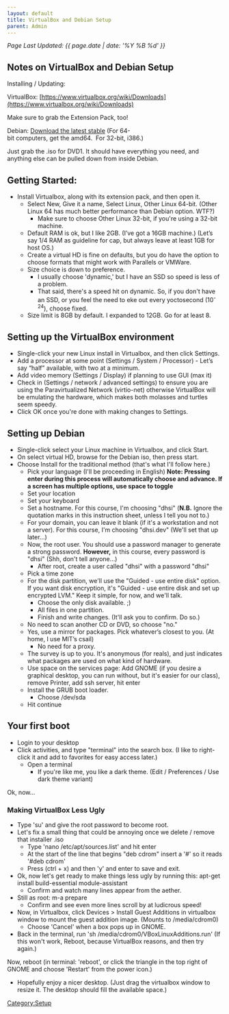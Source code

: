 ```yaml
---
layout: default
title: VirtualBox and Debian Setup
parent: Admin
---
```

_Page Last Updated: {{ page.date | date: '%Y %B %d' }}_
<br>

## Notes on VirtualBox and Debian Setup

Installing / Updating:

VirtualBox: [https://www.virtualbox.org/wiki/Downloads](https://www.virtualbox.org/wiki/Downloads)

Make sure to grab the Extension Pack, too!

Debian: [Download the latest stable](https://www.debian.org/CD/http-ftp/) (For 64-bit computers, get the amd64.  For 32-bit, i386.)

Just grab the .iso for DVD1. It should have everything you need, and anything else can be pulled down from inside Debian.

Getting Started:
----------------

-   Install Virtualbox, along with its extension pack, and then open it.
    -   Select New, Give it a name, Select Linux, Other Linux 64-bit. (Other Linux 64 has much better performance than Debian option. WTF?)
        -   Make sure to choose Other Linux 32-bit, if you're using a 32-bit machine.
    -   Default RAM is ok, but I like 2GB. (I’ve got a 16GB machine.) (Let’s say 1/4 RAM as guideline for cap, but always leave at least 1GB for host OS.)
    -   Create a virtual HD is fine on defaults, but you do have the option to choose formats that might work with Parallels or VMWare.
    -   Size choice is down to preference.
        -   I usually choose 'dynamic,' but I have an SSD so speed is less of a problem.
        -   That said, there's a speed hit on dynamic. So, if you don't have an SSD, or you feel the need to eke out every yoctosecond (10<sup>-24</sup>), choose fixed.
    -   Size limit is 8GB by default. I expanded to 12GB. Go for at least 8.

Setting up the VirtualBox environment
-------------------------------------

-   Single-click your new Linux install in Virtualbox, and then click Settings.
-   Add a processor at some point (Settings / System / Processor) - Let’s say “half” available, with two at a minimum.
-   Add video memory (Settings / Display) if planning to use GUI (max it)
-   Check in (Settings / network / advanced settings) to ensure you are using the Paravirtualized Network (virtio-net) otherwise VirtualBox will be emulating the hardware, which makes both molasses and turtles seem speedy.
-   Click OK once you're done with making changes to Settings.

Setting up Debian
-----------------

-   Single-click select your Linux machine in Virtualbox, and click Start.
-   On select virtual HD, browse for the Debian iso, then press start.
-   Choose Install for the traditional method (that's what I'll follow here.)
    -   Pick your language (I'll be proceeding in English) <b>Note: Pressing enter during this process will automatically choose and advance. If a screen has multiple options, use space to toggle</b>
    -   Set your location
    -   Set your keyboard
    -   Set a hostname. For this course, I'm choosing "dhsi" (<b>N.B.</b> Ignore the quotation marks in this instruction sheet, unless I tell you not to.)
    -   For your domain, you can leave it blank (if it's a workstation and not a server). For this course, I'm choosing "dhsi.dev" (We'll set that up later...)
    -   Now, the root user. You should use a password manager to generate a strong password. <b>However,</b> in this course, every password is "dhsi" (Shh, don't tell anyone...)
        -   After root, create a user called "dhsi" with a password "dhsi"
    -   Pick a time zone
    -   For the disk partition, we'll use the "Guided - use entire disk" option. If you want disk encryption, it's "Guided - use entire disk and set up encrypted LVM." Keep it simple, for now, and we'll talk.
        -   Choose the only disk available. ;)
        -   All files in one partition.
        -   Finish and write changes. (It'll ask you to confirm. Do so.)
    -   No need to scan another CD or DVD, so choose "no."
    -   Yes, use a mirror for packages. Pick whatever’s closest to you. (At home, I use MIT’s csail)
        -   No need for a proxy.
    -   The survey is up to you. It's anonymous (for reals), and just indicates what packages are used on what kind of hardware.
    -   Use space on the services page: Add GNOME (if you desire a graphical desktop, you can run without, but it's easier for our class), remove Printer, add ssh server, hit enter
    -   Install the GRUB boot loader.
        -   Choose /dev/sda
    -   Hit continue

Your first boot
---------------

-   Login to your desktop
-   Click activities, and type "terminal" into the search box. (I like to right-click it and add to favorites for easy access later.)
    -   Open a terminal
        -   If you're like me, you like a dark theme. (Edit / Preferences / Use dark theme variant)

Ok, now...

### Making VirtualBox Less Ugly

-   Type 'su' and give the root password to become root.
-   Let's fix a small thing that could be annoying once we delete / remove that installer .iso
    -   Type 'nano /etc/apt/sources.list' and hit enter
    -   At the start of the line that begins "deb cdrom" insert a '\#' so it reads '\#deb cdrom'
    -   Press (ctrl + x) and then 'y' and enter to save and exit.
-   Ok, now let's get ready to make things less ugly by running this: apt-get install build-essential module-assistant
    -   Confirm and watch many lines appear from the aether.
-   Still as root: m-a prepare
    -   Confirm and see even more lines scroll by at ludicrous speed!
-   Now, in Virtualbox, click Devices &gt; Install Guest Additions in virtualbox window to mount the guest addition image. (Mounts to /media/cdrom0)
    -   Choose 'Cancel' when a box pops up in GNOME.
-   Back in the terminal, run 'sh /media/cdrom0/VBoxLinuxAdditions.run' (If this won't work, Reboot, because VirtualBox reasons, and then try again.)

Now, reboot (in terminal: 'reboot', or click the triangle in the top right of GNOME and choose 'Restart' from the power icon.)

   -   Hopefully enjoy a nicer desktop. (Just drag the virtualbox window to resize it. The desktop should fill the available space.)

<Category:Setup>